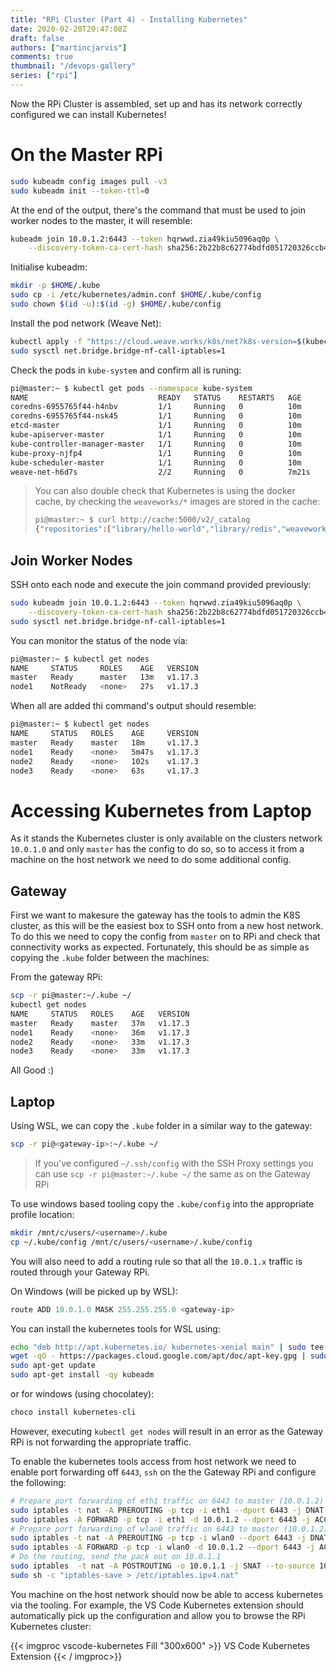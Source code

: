 ```yaml
---
title: "RPi Cluster (Part 4) - Installing Kubernetes"
date: 2020-02-20T20:47:08Z
draft: false
authors: ["martincjarvis"]
comments: true
thumbnail: "/devops-gallery"
series: ["rpi"]
---
```


Now the RPi Cluster is assembled, set up and has its network correctly configured we can install Kubernetes!

# On the Master RPi

```bash
sudo kubeadm config images pull -v3
sudo kubeadm init --token-ttl=0
```

At the end of the output, there's the command that must be used to join worker nodes to the master, it will resemble:

```bash
kubeadm join 10.0.1.2:6443 --token hqrwwd.zia49kiu5096aq0p \
    --discovery-token-ca-cert-hash sha256:2b22b8c62774bdfd051720326ccb49970457140a19ec9f425c28727ef4b4dae9
```

Initialise kubeadm:

```bash
mkdir -p $HOME/.kube
sudo cp -i /etc/kubernetes/admin.conf $HOME/.kube/config
sudo chown $(id -u):$(id -g) $HOME/.kube/config
```

Install the pod network (Weave Net):

```bash
kubectl apply -f "https://cloud.weave.works/k8s/net?k8s-version=$(kubectl version | base64 | tr -d '\n')"
sudo sysctl net.bridge.bridge-nf-call-iptables=1
```

Check the pods in `kube-system` and confirm all is runing:

```bash
pi@master:~ $ kubectl get pods --namespace kube-system
NAME                             READY   STATUS    RESTARTS   AGE
coredns-6955765f44-h4nbv         1/1     Running   0          10m
coredns-6955765f44-nsk45         1/1     Running   0          10m
etcd-master                      1/1     Running   0          10m
kube-apiserver-master            1/1     Running   0          10m
kube-controller-manager-master   1/1     Running   0          10m
kube-proxy-njfp4                 1/1     Running   0          10m
kube-scheduler-master            1/1     Running   0          10m
weave-net-h6d7s                  2/2     Running   0          7m21s
```

>  You can also double check that Kubernetes is using the docker cache, by checking the `weaveworks/*` images are stored in the cache:
> ```bash
> pi@master:~ $ curl http://cache:5000/v2/_catalog
> {"repositories":["library/hello-world","library/redis","weaveworks/weave-kube","weaveworks/weave-npc"]}
> ```


## Join Worker Nodes

SSH onto each node and execute the join command provided previously:

```bash
sudo kubeadm join 10.0.1.2:6443 --token hqrwwd.zia49kiu5096aq0p \
    --discovery-token-ca-cert-hash sha256:2b22b8c62774bdfd051720326ccb49970457140a19ec9f425c28727ef4b4dae9
sudo sysctl net.bridge.bridge-nf-call-iptables=1    
```

You can monitor the status of the node via:

```bash
pi@master:~ $ kubectl get nodes
NAME     STATUS     ROLES    AGE   VERSION
master   Ready      master   13m   v1.17.3
node1    NotReady   <none>   27s   v1.17.3
```

When all are added thi command's output should resemble:

```bash
pi@master:~ $ kubectl get nodes
NAME     STATUS   ROLES    AGE     VERSION
master   Ready    master   18m     v1.17.3
node1    Ready    <none>   5m47s   v1.17.3
node2    Ready    <none>   102s    v1.17.3
node3    Ready    <none>   63s     v1.17.3
```

# Accessing Kubernetes from Laptop

As it stands the Kubernetes cluster is only available on the clusters network `10.0.1.0` and only `master` has the config to do so, so to access it from a machine on the host network we need to do some additional config.

## Gateway

First we want to makesure the gateway has the tools to admin the K8S cluster, as this will be the easiest box to SSH onto from a new host network.  To do this we need to copy the config from `master` on to RPi and check that connectivity works as expected.  Fortunately, this should be as simple as copying the `.kube` folder between the machines:


From the gateway RPi:
```bash
scp -r pi@master:~/.kube ~/
kubectl get nodes
NAME     STATUS   ROLES    AGE   VERSION
master   Ready    master   37m   v1.17.3
node1    Ready    <none>   36m   v1.17.3
node2    Ready    <none>   33m   v1.17.3
node3    Ready    <none>   33m   v1.17.3
```

All Good :)

## Laptop

Using WSL, we can copy the `.kube` folder in a similar way to the gateway:

```bash
scp -r pi@<gateway-ip>:~/.kube ~/
```
 
> If you've configured `~/.ssh/config` with the SSH Proxy settings you can use `scp -r pi@master:~/.kube ~/` the same as on the Gateway RPi

To use windows based tooling copy the `.kube/config` into the appropriate profile location:

```bash
mkdir /mnt/c/users/<username>/.kube
cp ~/.kube/config /mnt/c/users/<username>/.kube/config
```

You will also need to add a routing rule so that all the `10.0.1.x` traffic is routed through your Gateway RPi.

On Windows (will be picked up by WSL):
```powershell
route ADD 10.0.1.0 MASK 255.255.255.0 <gateway-ip>
```

You can install the kubernetes tools for WSL using:
```bash
echo "deb http://apt.kubernetes.io/ kubernetes-xenial main" | sudo tee /etc/apt/sources.list.d/kubernetes.list
wget -qO - https://packages.cloud.google.com/apt/doc/apt-key.gpg | sudo apt-key add -
sudo apt-get update
sudo apt-get install -qy kubeadm
```

or for windows (using chocolatey):
```powershell
choco install kubernetes-cli
```

However, executing `kubectl get nodes` will result in an error as the Gateway RPi is not forwarding the appropriate traffic.

To enable the kubernetes tools access from host network we need to enable port forwarding off `6443`, `ssh` on the the Gateway RPi and configure the following:  

```bash
# Prepare port forwarding of eth1 traffic on 6443 to master (10.0.1.2)
sudo iptables -t nat -A PREROUTING -p tcp -i eth1 --dport 6443 -j DNAT --to-destination 10.0.1.2:6443
sudo iptables -A FORWARD -p tcp -i eth1 -d 10.0.1.2 --dport 6443 -j ACCEPT
# Prepare port forwarding of wlan0 traffic on 6443 to master (10.0.1.2)
sudo iptables -t nat -A PREROUTING -p tcp -i wlan0 --dport 6443 -j DNAT --to-destination 10.0.1.2:6443
sudo iptables -A FORWARD -p tcp -i wlan0 -d 10.0.1.2 --dport 6443 -j ACCEPT
# Do the routing, send the pack out on 10.0.1.1
sudo iptables  -t nat -A POSTROUTING -o 10.0.1.1 -j SNAT --to-source 10.0.1.2
sudo sh -c "iptables-save > /etc/iptables.ipv4.nat"
```

You machine on the host network should now be able to access kubernetes via the tooling.  For example, the VS Code Kubernetes extension should automatically pick up the configuration and allow you to browse the RPi Kubernetes cluster:

{{< imgproc vscode-kubernetes Fill "300x600" >}}
VS Code Kubernetes Extension
{{< / imgproc>}}
